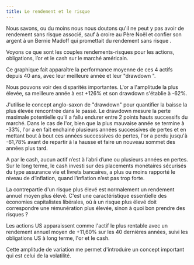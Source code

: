 ```yaml
---
title: Le rendement et le risque
---
```


Nous savons, ou du moins nous nous doutons qu'il ne peut y pas avoir de rendement sans risque associé, sauf à croire au Père Noël et confier son argent à un Bernie Madoff qui promettait du rendement sans risque . 

Voyons ce que sont les couples rendements-risques pour les actions, obligations, l’or et le cash sur le marché américain.

Ce graphique fait apparaître la performance moyenne de ces 4 actifs depuis 40 ans, avec leur meilleure année et leur "drawdown ".

 

Nous pouvons voir des disparités importantes. L'or a l'amplitude la plus élevée, sa meilleure année à est +126% et son drawdown s'établie à -62%.

J'utilise le concept anglo-saxon de "drawdown" pour quantifier la baisse la plus élevée rencontrée dans le passé. Le drawdown mesure la perte maximale potentielle qu'il a fallu endurer entre 2 points hauts successifs du marché. Dans le cas de l'or, bien que la plus mauvaise année se termine à -33%, l'or a en fait enchainé plusieurs années successives de pertes et en mettant bout à bout ces années successives de pertes, l'or a perdu jusqu'à -61,78% avant de repartir à la hausse et faire un nouveau sommet des années plus tard.

A par le cash, aucun actif n’est à l’abri d’une ou plusieurs années en pertes. Sur le long terme, le cash investi sur des placements monétaires sécurisés du type assurance vie et livrets bancaires, a plus ou moins rapporté le niveau de d’inflation, quand l’inflation n’est pas trop forte.

La contrepartie d'un risque plus élevé est normalement un rendement annuel moyen plus élevé. C'est une caractéristique essentielle des économies capitalistes libérales, où à un risque plus élevé doit correspondre une rémunération plus élevée, sinon à quoi bon prendre des risques ?

Les actions US apparaissent comme l'actif le plus rentable avec un rendement annuel moyen de +11,60% sur les 40 dernières années, suivi les obligations US à long terme, l'or et le cash.

Cette amplitude de variation me permet d'introduire un concept important qui est celui de la volatilité.
